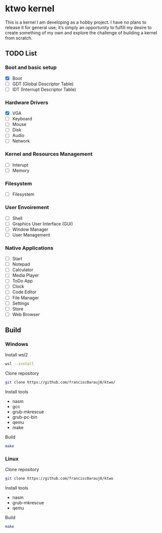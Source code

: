 # ktwo kernel

This is a kernel I am developing as a hobby project. I have no plans to release it for general use; it’s simply an opportunity to fulfill my desire to create something of my own and explore the challenge of building a kernel from scratch.

## TODO List

### Boot and basic setup
- [X] Boot
- [ ] GDT (Global Descriptor Table)
- [ ] IDT (Interrupt Descriptor Table)

### Hardware Drivers
- [X] VGA
- [ ] Keyboard
- [ ] Mouse
- [ ] Disk
- [ ] Audio
- [ ] Network

### Kernel and Resources Management
- [ ] Interupt
- [ ] Memory

### Filesystem
- [ ] Filesystem

### User Envoirement
- [ ] Shell
- [ ] Graphics User Interface (GUI)
- [ ] Window Manager
- [ ] User Management

### Native Applications
- [ ] Start
- [ ] Notepad
- [ ] Calculator
- [ ] Media Player
- [ ] ToDo App
- [ ] Clock
- [ ] Code Editor
- [ ] File Manager
- [ ] Settings
- [ ] Store
- [ ] Web Browser

## Build

### **Windows**

Install wsl2

```bash
wsl --install
```


Clone repository

```bash
git clone https://github.com/francisc0arauj0/ktwo/
```

Install tools

- nasm
- gcc
- grub-mkrescue
- grub-pc-bin
- qemu
- make

Build

```bash
make
```

### **Linux**

Clone repository

```bash
git clone https://github.com/francisc0arauj0/ktwo
```

Install tools

- nasm
- grub-mkrescue
- qemu

Build

```bash
make
```
